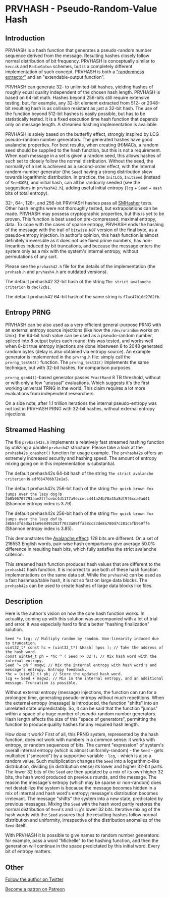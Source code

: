 # PRVHASH - Pseudo-Random-Value Hash #

## Introduction ##

PRVHASH is a hash function that generates a pseudo-random number sequence
derived from the message. Resulting hashes closely follow normal distribution
of bit frequency. PRVHASH is conceptually similar to `keccak` and `RadioGatun`
schemes, but is a completely different implementation of such concept.
PRVHASH is both a ["randomness extractor"](https://en.wikipedia.org/wiki/Randomness_extractor)
and an "extendable-output function".

PRVHASH can generate 32- to unlimited-bit hashes, yielding hashes of roughly
equal quality independent of the chosen hash length. PRVHASH is based on
64-bit math. Hashes beyond 256-bits still require extensive testing, but, for
example, any 32-bit element extracted from 512- or 2048-bit resulting hash is
as collision resistant as just a 32-bit hash. The use of the function beyond
512-bit hashes is easily possible, but has to be statistically tested. It is
a fixed execution time hash function that depends only on message length. A
streamed hashing implementation is available.

PRVHASH is solely based on the butterfly effect, strongly inspired by LCG
pseudo-random number generators. The generated hashes have good avalanche
properties. For best results, when creating (H)MACs, a random seed should be
supplied to the hash function, but this is not a requirement. When each
message in a set is given a random seed, this allows hashes of such set to
closely follow the normal distribution. Without the seed, the normality of a
set is achieved as a second-order effect, with the internal random-number
generator (the `Seed`) having a strong distribution skew towards logarithmic
distribution. In practice, the `InitLCG`, `InitSeed` (instead of `SeedXOR`),
and initial hash, can all be randomly seeded (see the suggestions in
`prvhash42.h`), adding useful initial entropy (`lcg` + `Seed` + `Hash` bits of
total entropy).

32-, 64-, 128-, and 256-bit PRVHASH hashes pass all [SMHasher](https://github.com/rurban/smhasher)
tests. Other hash lengths were not thoroughly tested, but extrapolations can
be made. PRVHASH may possess cryptographic properties, but this is yet to be
proven. This function is best used on pre-compressed, maximal entropy, data.
To cope with the cases of sparse entropy, PRVHASH ends the hashing of the
message with the trail of `bitwise NOT` version of the final byte, as a
pseudo-entropy injection. In author's opinion, this hash function is almost
definitely irreversible as it does not use fixed prime numbers, has
non-linearities induced by bit truncations, and because the message enters the
system only as a mix with the system's internal entropy, without permutations
of any sort.

Please see the `prvhash42.h` file for the details of the implementation (the
`prvhash.h` and `prvhash4.h` are outdated versions).

The default prvhash42 32-bit hash of the string `The strict avalanche
criterion` is `dac72cb1`.

The default prvhash42 64-bit hash of the same string is `f7ac47b10d2762fb`.

## Entropy PRNG ##

PRVHASH can be also used as a very efficient general-purpose PRNG with an
external entropy source injections (like how the `/dev/urandom` works on
Unix): the 64-bit hash value can be used as a pseudo-random number, spliced
into 8 output bytes each round: this was tested, and works well when 8-bit
true entropy injections are done inbetween 8 to 2048 generated random bytes
(delay is also obtained via entropy source). An example generator is
implemented in the `prvrng.h` file: simply call the `prvrng_test64()`
function. The `prvrng_test32()` implements the same technique, but with
32-bit hashes, for comparison purposes.

`prvrng_gen64()`-based generator passes `PractRand` 8 TB threshold, without or
with only a few "unusual" evaluations. Which suggests it's the first working
universal TRNG in the world. This claim requires a lot more evaluations from
independent researchers.

On a side note, after 1.1 trillion iterations the internal pseudo-entropy
was not lost in PRVHASH PRNG with 32-bit hashes, without external entropy
injections.

## Streamed Hashing ##

The file `prvhash42s.h` implements a relatively fast streamed hashing
function by utilizing a parallel `prvhash42` structure. Please take a look
at the `prvhash42s_oneshot()` function for usage example. The `prvhash42s`
offers an extremely increased security and hashing speed. The amount of
entropy mixing going on in this implementation is substantial.

The default prvhash42s 64-bit hash of the string `The strict avalanche
criterion` is `adf664706b72e1a5`.

The default prvhash42s 256-bit hash of the string
`The quick brown fox jumps over the lazy dog` is
`2b0506707793aae2fffcebc4d1177a9eccecc441a24b70a45a8df9f6cca0ad41`
(Shannon entropy index is 3.79).

The default prvhash42s 256-bit hash of the string
`The quick brown fox jumps over the lazy dof` is
`38b843fdadaa16e9e8495202f7033a89ffa38cc23de8a780d7c281c5fb969ff6`
(Shannon entropy index is 3.85).

This demonstrates the [Avalanche effect](https://en.wikipedia.org/wiki/Avalanche_effect):
128 bits are different. On a set of 216553 English words, pair-wise hash
comparisons give average 50.0% difference in resulting hash bits, which fully
satisfies the strict avalanche criterion.

This streamed hash function produces hash values that are different to the
`prvhash42` hash function. It is incorrect to use both of these hash function
implementations on the same data set. While the `prvhash42` can be used as
a fast hashmap/table hash, it is not so fast on large data blocks. The
`prvhash42s` can be used to create hashes of large data blocks like files.

## Description ##

Here is the author's vision on how the core hash function works. In actuality,
coming up with this solution was accompanied with a lot of trial and error.
It was especially hard to find a better "hashing finalization" solution.

	Seed *= lcg; // Multiply random by random. Non-linearity induced due to truncation.
	uint32_t* const hc = (uint32_t*) &Hash[ hpos ]; // Take the address of the hash word.
	const uint64_t ph = *hc ^ ( Seed >> 32 ); // Mix hash word with the internal entropy.
	Seed ^= ph ^ msgw; // Mix the internal entropy with hash word's and message's entropy. Entropy feedback.
	*hc = (uint32_t) ph; // Store the updated hash word.
	lcg += Seed + msgw2; // Mix in the internal entropy, and an additional message. Truncation is possible.

Without external entropy (message) injections, the function can run for a
prolonged time, generating pseudo-entropy without much repetitions. When the
external entropy (message) is introduced, the function "shifts" into an
unrelated state unpredictably. So, it can be said that the function "jumps"
within a space of a huge number of pseudo-random number generators. Hash
length affects the size of this "space of generators", permitting the function
to produce quality hashes for any required hash length.

How does it work? First of all, this PRNG system, represented by the hash
function, does not work with numbers in a common sense: it works with entropy,
or random sequences of bits. The current "expression" of system's overall
internal entropy (which is almost uniformly-random) - the `Seed` - gets
multiplied ("smeared") by a supportive variable - `lcg`, - which is also a
random value. Such multiplication changes the `Seed` into a logarithmic-like
distribution, dividing (in distribution sense) its lower and higher 32-bit
parts. The lower 32 bits of the `Seed` are then updated by a mix of its own
higher 32 bits, the hash word produced on previous rounds, and the message.
The reason the message's entropy (which may be sparse or non-random) does not
destabilize the system is because the message becomes hidden in a mix of
internal and hash word's entropy; message's distribution becomes irrelevant.
The message "shifts" the system into a new state, predictated by previous
messages. Mixing the `Seed` with the hash word partly restores the normal
distribution of `Seed`'s and `lcg`'s lower 32 bits. Iterative mixing of the
hash words with the `Seed` assures that the resulting hashes follow normal
distribution and uniformity, irrespective of the distribution anomalies of
the `Seed` itself.

With PRVHASH it is possible to give names to random number generators: for
example, pass a word "Michelle" to the hashing function, and then the
generation will continue in the space predictated by this initial word. Every
bit of entropy matters.

## Other ##

[Follow the author on Twitter](https://twitter.com/AlekseyVaneev)

[Become a patron on Patreon](https://patreon.com/aleksey_vaneev)
